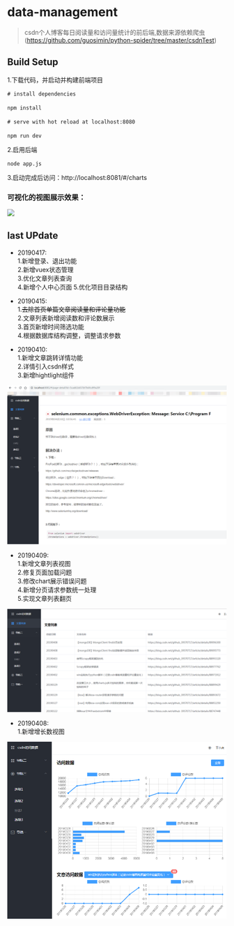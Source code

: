 # data-management

> csdn个人博客每日阅读量和访问量统计的前后端,数据来源依赖爬虫(https://github.com/guosimin/python-spider/tree/master/csdnTest)

## Build Setup

1.下载代码，并启动并构建前端项目     
```
# install dependencies

npm install

# serve with hot reload at localhost:8080

npm run dev
```
2.启用后端   

```
node app.js
```
3.启动完成后访问：http://localhost:8081/#/charts   

### 可视化的视图展示效果：   
![](https://img-blog.csdnimg.cn/20190402144205489.png?x-oss-process=image/watermark,type_ZmFuZ3poZW5naGVpdGk,shadow_10,text_aHR0cHM6Ly9ibG9nLmNzZG4ubmV0L2dpdGh1Yl8zOTU3MDcxNw==,size_16,color_FFFFFF,t_70)


## last UPdate   
* 20190417:       
1.新增登录、退出功能       
2.新增vuex状态管理      
3.优化文章列表查询     
4.新增个人中心页面
5.优化项目目录结构      

  
* 20190415:         
1.~~去除首页单篇文章阅读量和评论量功能~~          
2.文章列表新增阅读数和评论数展示      
3.首页新增时间筛选功能      
4.根据数据库结构调整，调整请求参数       


* 20190410:     
1.新增文章跳转详情功能     
2.详情引入csdn样式     
3.新增hightlight组件          
    
![](./src/assets/img/readmeImg/20190410.png)

* 20190409:     
1.新增文章列表视图     
2.修复页面加载问题     
3.修改chart展示错误问题     
4.新增分页请求参数统一处理     
5.实现文章列表翻页  
    
![](./src/assets/img/readmeImg/20190409.png)


* 20190408:     
1.新增增长数视图     
    
![](./src/assets/img/readmeImg/20190408.png)


